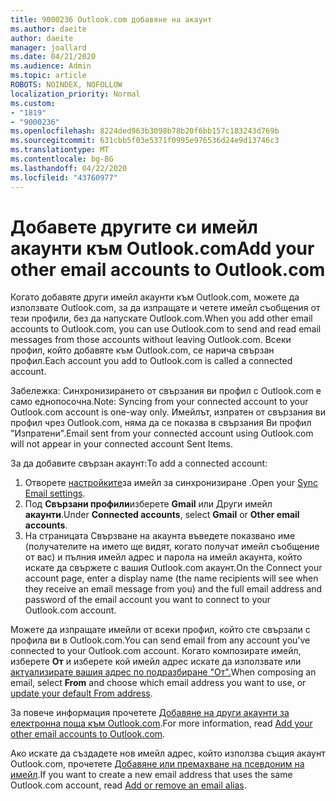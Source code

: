 ```yaml
---
title: 9000236 Outlook.com добавяне на акаунт
ms.author: daeite
author: daeite
manager: joallard
ms.date: 04/21/2020
ms.audience: Admin
ms.topic: article
ROBOTS: NOINDEX, NOFOLLOW
localization_priority: Normal
ms.custom:
- "1819"
- "9000236"
ms.openlocfilehash: 8224ded963b3098b78b20f6bb157c183243d769b
ms.sourcegitcommit: 631cbb5f03e5371f0995e976536d24e9d13746c3
ms.translationtype: MT
ms.contentlocale: bg-BG
ms.lasthandoff: 04/22/2020
ms.locfileid: "43760977"
---
```

# <a name="add-your-other-email-accounts-to-outlookcom"></a><span data-ttu-id="60923-102">Добавете другите си имейл акаунти към Outlook.com</span><span class="sxs-lookup"><span data-stu-id="60923-102">Add your other email accounts to Outlook.com</span></span>

<span data-ttu-id="60923-103">Когато добавяте други имейл акаунти към Outlook.com, можете да използвате Outlook.com, за да изпращате и четете имейл съобщения от тези профили, без да напускате Outlook.com.</span><span class="sxs-lookup"><span data-stu-id="60923-103">When you add other email accounts to Outlook.com, you can use Outlook.com to send and read email messages from those accounts without leaving Outlook.com.</span></span> <span data-ttu-id="60923-104">Всеки профил, който добавяте към Outlook.com, се нарича свързан профил.</span><span class="sxs-lookup"><span data-stu-id="60923-104">Each account you add to Outlook.com is called a connected account.</span></span>

<span data-ttu-id="60923-105">Забележка: Синхронизирането от свързания ви профил с Outlook.com е само еднопосочна.</span><span class="sxs-lookup"><span data-stu-id="60923-105">Note: Syncing from your connected account to your Outlook.com account is one-way only.</span></span> <span data-ttu-id="60923-106">Имейлът, изпратен от свързания ви профил чрез Outlook.com, няма да се показва в свързания Ви профил "Изпратени".</span><span class="sxs-lookup"><span data-stu-id="60923-106">Email sent from your connected account using Outlook.com will not appear in your connected account Sent Items.</span></span>

<span data-ttu-id="60923-107">За да добавите свързан акаунт:</span><span class="sxs-lookup"><span data-stu-id="60923-107">To add a connected account:</span></span>

1. <span data-ttu-id="60923-108">Отворете [настройките](https://go.microsoft.com/fwlink/?linkid=875264)за имейл за синхронизиране .</span><span class="sxs-lookup"><span data-stu-id="60923-108">Open your [Sync Email settings](https://go.microsoft.com/fwlink/?linkid=875264).</span></span>
2. <span data-ttu-id="60923-109">Под **Свързани профили**изберете **Gmail** или Други имейл **акаунти**.</span><span class="sxs-lookup"><span data-stu-id="60923-109">Under **Connected accounts**, select **Gmail** or **Other email accounts**.</span></span>
3. <span data-ttu-id="60923-110">На страницата Свързване на акаунта въведете показвано име (получателите на името ще видят, когато получат имейл съобщение от вас) и пълния имейл адрес и парола на имейл акаунта, който искате да свържете с вашия Outlook.com акаунт.</span><span class="sxs-lookup"><span data-stu-id="60923-110">On the Connect your account page, enter a display name (the name recipients will see when they receive an email message from you) and the full email address and password of the email account you want to connect to your Outlook.com account.</span></span>

<span data-ttu-id="60923-111">Можете да изпращате имейли от всеки профил, който сте свързали с профила ви в Outlook.com.</span><span class="sxs-lookup"><span data-stu-id="60923-111">You can send email from any account you've connected to your Outlook.com account.</span></span> <span data-ttu-id="60923-112">Когато композирате имейл, изберете **От** и изберете кой имейл адрес искате да използвате или [актуализирате вашия адрес по подразбиране "От".](https://go.microsoft.com/fwlink/?linkid=875264)</span><span class="sxs-lookup"><span data-stu-id="60923-112">When composing an email, select **From** and choose which email address you want to use, or [update your default From address](https://go.microsoft.com/fwlink/?linkid=875264).</span></span>

<span data-ttu-id="60923-113">За повече информация прочетете [Добавяне на други акаунти за електронна поща към Outlook.com](https://support.office.com/article/c5224df4-5885-4e79-91ba-523aa743f0ba?wt.mc_id=Office_Outlook_com_Alchemy).</span><span class="sxs-lookup"><span data-stu-id="60923-113">For more information, read [Add your other email accounts to Outlook.com](https://support.office.com/article/c5224df4-5885-4e79-91ba-523aa743f0ba?wt.mc_id=Office_Outlook_com_Alchemy).</span></span>

<span data-ttu-id="60923-114">Ако искате да създадете нов имейл адрес, който използва същия акаунт Outlook.com, прочетете [Добавяне или премахване на псевдоним на имейл](https://support.office.com/article/459b1989-356d-40fa-a689-8f285b13f1f2?wt.mc_id=Office_Outlook_com_Alchemy).</span><span class="sxs-lookup"><span data-stu-id="60923-114">If you want to create a new email address that uses the same Outlook.com account, read [Add or remove an email alias](https://support.office.com/article/459b1989-356d-40fa-a689-8f285b13f1f2?wt.mc_id=Office_Outlook_com_Alchemy).</span></span>